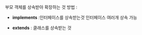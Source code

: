 부모 객체를 상속받아 확장하는 것
방법 :

* **implements** :인터페이스를 상속받는것
인터페이스 여러개 상속 가능

* **extends** : 클래스를 상속받는 것